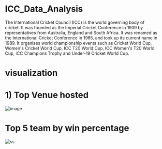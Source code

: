 # ICC_Data_Analysis

The International Cricket Council (ICC) is the world governing body of cricket. It was founded as the Imperial Cricket Conference in 1909 by representatives from Australia, England and South Africa. It was renamed as the International Cricket Conference in 1965, and took up its current name in 1989. It organises world championship events such as Cricket World Cup, Women's Cricket World Cup, ICC T20 World Cup, ICC Women's T20 World Cup, ICC Champions Trophy and Under-19 Cricket World Cup.


# visualization 

# 1) Top Venue hosted

![image](https://user-images.githubusercontent.com/95841292/202972684-ad68b367-d5ea-45f2-bf1e-f10db8d8956e.png)

# Top 5 team by win percentage
![ss](https://user-images.githubusercontent.com/95841292/202975108-159727bf-94c9-49fb-979c-b82e726c7b93.PNG)


